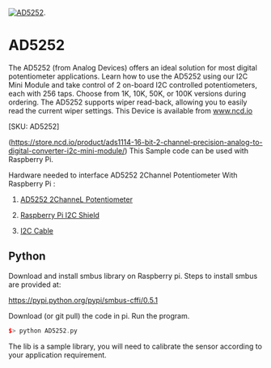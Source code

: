 [![AD5252](AD5252_I2C.png)](https://store.ncd.io/product/analog-devices-ad5252-digital-100k-potentiometer-2-channel-256-position-i2c-mini-module/).

# AD5252

The AD5252 (from Analog Devices) offers an ideal solution for most digital potentiometer applications. Learn how to use the AD5252 using our I2C Mini Module and take control of 2 on-board I2C controlled potentiometers, each with 256 taps. Choose from 1K, 10K, 50K, or 100K versions during ordering. The AD5252 supports wiper read-back, allowing you to easily read the current wiper settings.
This Device is available from www.ncd.io

[SKU: AD5252]

(https://store.ncd.io/product/ads1114-16-bit-2-channel-precision-analog-to-digital-converter-i2c-mini-module/)
This Sample code can be used with Raspberry Pi.

Hardware needed to interface AD5252 2Channel Potentiometer With Raspberry Pi :

1. <a href="https://store.ncd.io/product/analog-devices-ad5252-digital-100k-potentiometer-2-channel-256-position-i2c-mini-module/">AD5252 2ChanneL Potentiometer</a>

2.  <a href="https://store.ncd.io/product/i2c-shield-for-raspberry-pi-3-pi2-with-outward-facing-i2c-port-terminates-over-hdmi-port/">Raspberry Pi I2C Shield</a>

3. <a href="https://store.ncd.io/product/i%C2%B2c-cable/">I2C Cable</a>

## Python

Download and install smbus library on Raspberry pi. Steps to install smbus are provided at:

https://pypi.python.org/pypi/smbus-cffi/0.5.1

Download (or git pull) the code in pi. Run the program.

```cpp
$> python AD5252.py
```
The lib is a sample library, you will need to calibrate the sensor according to your application requirement.
